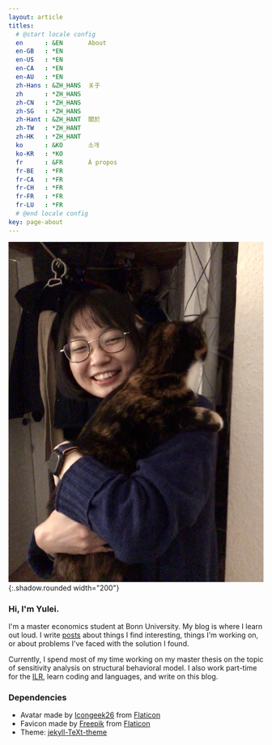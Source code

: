 ```yaml
---
layout: article
titles:
  # @start locale config
  en      : &EN       About
  en-GB   : *EN
  en-US   : *EN
  en-CA   : *EN
  en-AU   : *EN
  zh-Hans : &ZH_HANS  关于
  zh      : *ZH_HANS
  zh-CN   : *ZH_HANS
  zh-SG   : *ZH_HANS
  zh-Hant : &ZH_HANT  關於
  zh-TW   : *ZH_HANT
  zh-HK   : *ZH_HANT
  ko      : &KO       소개
  ko-KR   : *KO
  fr      : &FR       À propos
  fr-BE   : *FR
  fr-CA   : *FR
  fr-CH   : *FR
  fr-FR   : *FR
  fr-LU   : *FR
  # @end locale config
key: page-about
---
```


![about](https://github.com/Yuleii/Yuleii.github.io/raw/master/pictures/plog_pics/2021_january/20210117_3.JPG){:.shadow.rounded width="200"}
### Hi, I'm Yulei.

I'm a master economics student at Bonn University. My blog is where I learn out loud. I write [posts](https://yuleii.github.io/archive.html) about things I find interesting, things I'm working on, or about problems I've faced with the solution I found.

Currently, I spend most of my time working on my master thesis on the topic of sensitivity analysis on structural behavioral model. I also work part-time for the [ILR](https://www.ilr1.uni-bonn.de/en), learn coding and languages, and write on this blog.


### Dependencies

* Avatar made by [Icongeek26](https://www.flaticon.com/authors/icongeek26) from [Flaticon](www.flaticon.com)  
* Favicon made by [Freepik](https://www.flaticon.com/authors/freepik) from [Flaticon](www.flaticon.com)  
* Theme: [jekyll-TeXt-theme](https://github.com/kitian616/jekyll-TeXt-theme)

